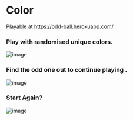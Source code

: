 # Color

Playable at https://odd-ball.herokuapp.com/


### Play with randomised unique colors.
![image](https://user-images.githubusercontent.com/89393555/139523955-a0a21218-d856-4ad2-aad7-83753cf47554.png)

### Find the odd one out to continue playing .
![image](https://user-images.githubusercontent.com/89393555/139523954-7ca33b32-e564-4ee7-b077-570028991185.png)

### Start Again?
![image](https://user-images.githubusercontent.com/89393555/139523949-c72288c5-695b-43df-b945-4f16940b0f6b.png)
